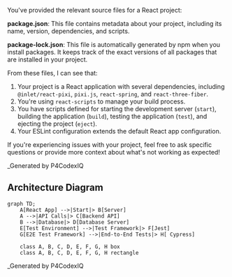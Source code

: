 You've provided the relevant source files for a React project:

**package.json**: This file contains metadata about your project, including its name, version, dependencies, and scripts.

**package-lock.json**: This file is automatically generated by npm when you install packages. It keeps track of the exact versions of all packages that are installed in your project.

From these files, I can see that:

1. Your project is a React application with several dependencies, including `@inlet/react-pixi`, `pixi.js`, `react-spring`, and `react-three-fiber`.
2. You're using `react-scripts` to manage your build process.
3. You have scripts defined for starting the development server (`start`), building the application (`build`), testing the application (`test`), and ejecting the project (`eject`).
4. Your ESLint configuration extends the default React app configuration.

If you're experiencing issues with your project, feel free to ask specific questions or provide more context about what's not working as expected!

_Generated by P4CodexIQ

## Architecture Diagram

```mermaid
graph TD;
    A[React App] -->|Start|> B[Server]
    A -->|API Calls|> C[Backend API]
    B -->|Database|> D[Database Server]
    E[Test Environment] -->|Test Framework|> F[Jest]
    G[E2E Test Framework] -->|End-to-End Tests|> H[ Cypress]

    class A, B, C, D, E, F, G, H box
    class A, B, C, D, E, F, G, H rectangle
```

_Generated by P4CodexIQ